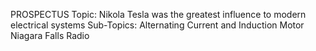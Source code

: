 PROSPECTUS
Topic: Nikola Tesla was the greatest influence to modern electrical systems
Sub-Topics: 
Alternating Current and Induction Motor
Niagara Falls
Radio
